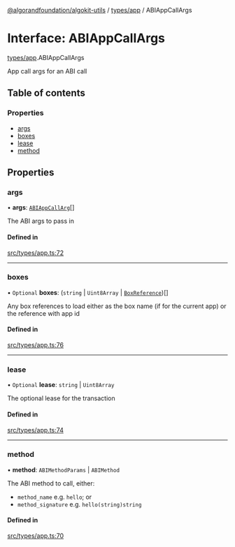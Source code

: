 [@algorandfoundation/algokit-utils](../README.md) / [types/app](../modules/types_app.md) / ABIAppCallArgs

# Interface: ABIAppCallArgs

[types/app](../modules/types_app.md).ABIAppCallArgs

App call args for an ABI call

## Table of contents

### Properties

- [args](types_app.ABIAppCallArgs.md#args)
- [boxes](types_app.ABIAppCallArgs.md#boxes)
- [lease](types_app.ABIAppCallArgs.md#lease)
- [method](types_app.ABIAppCallArgs.md#method)

## Properties

### args

• **args**: [`ABIAppCallArg`](../modules/types_app.md#abiappcallarg)[]

The ABI args to pass in

#### Defined in

[src/types/app.ts:72](https://github.com/algorandfoundation/algokit-utils-ts/blob/main/src/types/app.ts#L72)

___

### boxes

• `Optional` **boxes**: (`string` \| `Uint8Array` \| [`BoxReference`](types_app.BoxReference.md))[]

Any box references to load either as the box name (if for the current app) or the reference with app id

#### Defined in

[src/types/app.ts:76](https://github.com/algorandfoundation/algokit-utils-ts/blob/main/src/types/app.ts#L76)

___

### lease

• `Optional` **lease**: `string` \| `Uint8Array`

The optional lease for the transaction

#### Defined in

[src/types/app.ts:74](https://github.com/algorandfoundation/algokit-utils-ts/blob/main/src/types/app.ts#L74)

___

### method

• **method**: `ABIMethodParams` \| `ABIMethod`

The ABI method to call, either:
 * `method_name` e.g. `hello`; or
 * `method_signature` e.g. `hello(string)string`

#### Defined in

[src/types/app.ts:70](https://github.com/algorandfoundation/algokit-utils-ts/blob/main/src/types/app.ts#L70)
